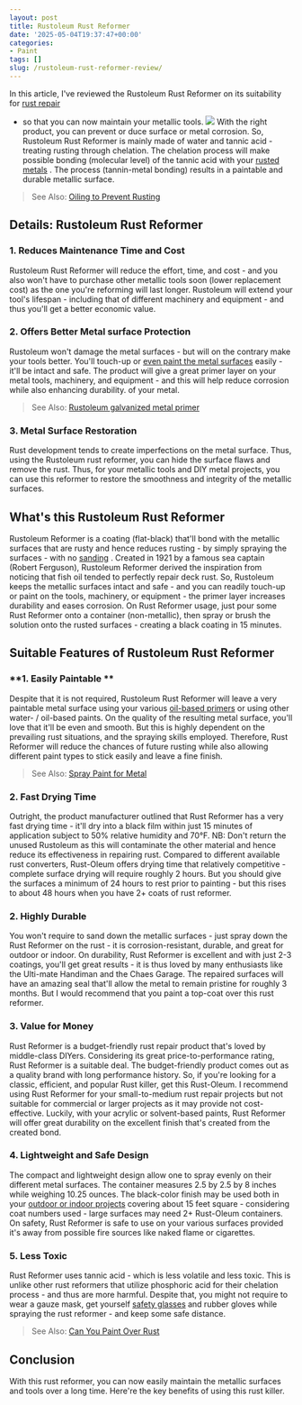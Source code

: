 ```yaml
---
layout: post
title: Rustoleum Rust Reformer
date: '2025-05-04T19:37:47+00:00'
categories:
- Paint
tags: []
slug: /rustoleum-rust-reformer-review/
---
```


In this article, I've reviewed the Rustoleum Rust Reformer on its suitability for
[rust repair](https://pestpolicy.com/how-to-remove-rust-from-metal-before-painting/)
- so that you can now maintain your metallic tools.
![](/assets/img/12/Pest-Control.jpg)
With the right product, you can prevent or duce surface or metal corrosion. So, Rustoleum Rust Reformer is mainly made of water and tannic acid - treating rusting through chelation.
The chelation process will make possible bonding (molecular level) of the tannic acid with your
[rusted metals](https://pestpolicy.com/how-to-remove-rust-from-large-metal-objects/)
. The process (tannin-metal bonding) results in a paintable and durable metallic surface.
> See Also:
> [Oiling to Prevent Rusting](https://pestpolicy.com/how-does-oiling-prevent-rusting/)
## Details: Rustoleum Rust Reformer
### 1. Reduces Maintenance Time and Cost
Rustoleum Rust Reformer will reduce the effort, time, and cost - and you also won't have to purchase other metallic tools soon (lower replacement cost) as the one you're reforming will last longer.
Rustoleum will extend your tool's lifespan - including that of different machinery and equipment - and thus you'll get a better economic value.
### 2. Offers Better Metal surface Protection
Rustoleum won't damage the metal surfaces - but will on the contrary make your tools better. You'll touch-up or
[even paint the metal surfaces](https://pestpolicy.com/can-you-paint-over-rust/)
easily - it'll be intact and safe.
The product will give a great primer layer on your metal tools, machinery, and equipment - and this will help reduce corrosion while also enhancing durability. of your metal.
> See Also:
> [Rustoleum galvanized metal primer](https://pestpolicy.com/rustoleum-galvanized-metal-primer/)
### 3. Metal Surface Restoration
Rust development tends to create imperfections on the metal surface. Thus, using the Rustoleum rust reformer, you can hide the surface flaws and remove the rust.
Thus, for your metallic tools and DIY metal projects, you can use this reformer to restore the smoothness and integrity of the metallic surfaces.
## What's this Rustoleum Rust Reformer
Rustoleum Reformer is a coating (flat-black) that'll bond with the metallic surfaces that are rusty and hence reduces rusting - by simply spraying the surfaces - with no
[sanding](https://pestpolicy.com/best-belt-sander-for-deck/)
.
Created in 1921 by a famous sea captain (Robert Ferguson), Rustoleum Reformer derived the inspiration from noticing that fish oil tended to perfectly repair deck rust.
So, Rustoleum keeps the metallic surfaces intact and safe - and you can readily touch-up or paint on the tools, machinery, or equipment - the primer layer increases durability and eases corrosion.
On Rust Reformer usage, just pour some Rust Reformer onto a container (non-metallic), then spray or brush the solution onto the rusted surfaces - creating a black coating in 15 minutes.
## Suitable Features of Rustoleum Rust Reformer
### **1. Easily Paintable **
Despite that it is not required, Rustoleum Rust Reformer will leave a very paintable metal surface using your various
[oil-based primers](https://pestpolicy.com/best-primer-for-rusted-metal/)
or using other water- / oil-based paints.
On the quality of the resulting metal surface, you'll love that it'll be even and smooth. But this is highly dependent on the prevailing rust situations, and the spraying skills employed.
Therefore, Rust Reformer will reduce the chances of future rusting while also allowing different paint types to stick easily and leave a fine finish.
> See Also:
> [Spray Paint for Metal](https://pestpolicy.com/best-spray-paint-for-metal/)
### 2. Fast Drying Time
Outright, the product manufacturer outlined that Rust Reformer has a very fast drying time - it'll dry into a black film within just 15 minutes of application subject to 50% relative humidity and 70°F.
NB: Don't return the unused Rustoleum as this will contaminate the other material and hence reduce its effectiveness in repairing rust.
Compared to different available rust converters, Rust-Oleum offers drying time that relatively competitive - complete surface drying will require roughly 2 hours.
But you should give the surfaces a minimum of 24 hours to rest prior to painting - but this rises to about 48 hours when you have 2+ coats of rust reformer.
### 2. Highly Durable
You won't require to sand down the metallic surfaces - just spray down the Rust Reformer on the rust - it is corrosion-resistant, durable, and great for outdoor or indoor.
On durability, Rust Reformer is excellent and with just 2-3 coatings, you'll get great results - it is thus loved by many enthusiasts like the Ulti-mate Handiman and the Chaes Garage.
The repaired surfaces will have an amazing seal that'll allow the metal to remain pristine for roughly 3 months. But I would recommend that you paint a top-coat over this rust reformer.
### 3. Value for Money
Rust Reformer is a budget-friendly rust repair product that's loved by middle-class DIYers. Considering its great price-to-performance rating, Rust Reformer is a suitable deal.
The budget-friendly product comes out as a quality brand with long performance history. So, if you're looking for a classic, efficient, and popular Rust killer, get this Rust-Oleum.
I recommend using Rust Reformer for your small-to-medium rust repair projects but not suitable for commercial or larger projects as it may provide not cost-effective.
Luckily, with your acrylic or solvent-based paints, Rust Reformer will offer great durability on the excellent finish that's created from the created bond.
### 4. Lightweight and Safe Design
The compact and lightweight design allow one to spray evenly on their different metal surfaces. The container measures 2.5 by 2.5 by 8 inches while weighing 10.25 ounces.
The black-color finish may be used both in your
[outdoor or indoor projects](https://pestpolicy.com/can-you-use-exterior-paint-indoors/)
covering about 15 feet square - considering coat numbers used - large surfaces may need 2+ Rust-Oleum containers.
On safety, Rust Reformer is safe to use on your various surfaces provided it's away from possible fire sources like naked flame or cigarettes.
### 5. Less Toxic
Rust Reformer uses tannic acid - which is less volatile and less toxic. This is unlike other rust reformers that utilize phosphoric acid for their chelation process - and thus are more harmful.
Despite that, you might not require to wear a gauze mask, get yourself
[safety glasses](https://pestpolicy.com/best-safety-glasses-for-spray-painting/)
and rubber gloves while spraying the rust reformer - and keep some safe distance.
> See Also:
> [Can You Paint Over Rust](https://pestpolicy.com/can-you-paint-over-rust/)
## Conclusion
With this rust reformer, you can now easily maintain the metallic surfaces and tools over a long time. Here're the key benefits of using this rust killer.
